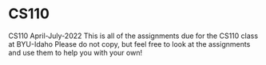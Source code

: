 # CS110
CS110 April-July-2022
This is all of the assignments due for the CS110 class at BYU-Idaho
Please do not copy, but feel free to look at the assignments and use them to help you with your own!
